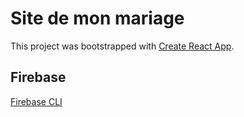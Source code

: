 # Site de mon mariage

This project was bootstrapped with [Create React App](https://github.com/facebookincubator/create-react-app).

## Firebase

[Firebase CLI](https://firebase.google.com/docs/cli/)
